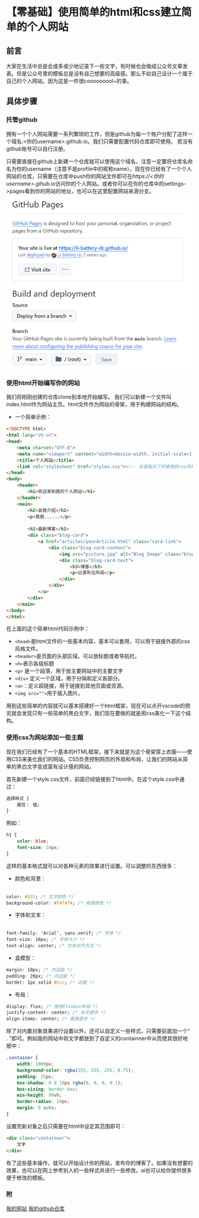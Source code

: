 # 【零基础】使用简单的html和css建立简单的个人网站

## 前言

大家在生活中总是会或多或少地记录下一些文字，有时候也会做成公众号文章发表。但是公众号里的模板总是没有自己想要的高级感。那么不如自己设计一个属于自己的个人网站。因为这是一件很cooooooool~的事。

## 具体步骤

### 托管github

拥有一个个人网站需要一系列繁琐的工作，但是github为每一个账户分配了这样一个域名:\<你的username\>.github.io。我们只需要配置代码仓库即可使用。
若没有github账号可以自行注册。

只需要直接在github上新建一个仓库就可以使用这个域名，注意一定要将仓库名命名为你的username（注意不是profile中的昵称name）。现在你已经有了一个个人网站的仓库，只需要在仓库中push你的网站文件即可在*https://<你的username>.gihub.io*访问你的个人网站。或者你可以在你的仓库中的settings->pages看到你的网站的地址，也可以在这里配置网站来源分支。
![pages页面](../markdown-img/image.png)

### 使用html开始编写你的网站

我们将刚刚创建的仓库clone到本地开始编写。
我们可以新建一个文件叫index.html作为网站主页。html文件作为网站的骨架，用于构建网站的结构。

- 一个简单示例：

```html
<!DOCTYPE html>
<html lang="zh-cn">
<head>
    <meta charset="UTF-8">
    <meta name="viewport" content="width=device-width, initial-scale=1.0">
    <title>个人网站</title>
    <link rel="stylesheet" href="styles.css"><!-- 这里指示了所使用的css风格文件。 -->
</head>
<body>
    <header>
        <h1>欢迎来到我的个人网站</h1>
    </header>
    <main>
        <h2>自我介绍</h2>
        <p>我是......</p>

        <h2>最新博客</h2>
        <div class="blog-card">
            <a href="articles/yourArticle.html" class="card-link">
                <div class="blog-card-content">
                    <img src="picture.jpg" alt="Blog Image" class="blog-card-image">
                    <div class="blog-card-text">
                        <h3>博客</h3>
                        <p>记录所见所闻</p>
                    </div>
                </div>
            </a>
        </div>
    </main>
</body>
</html>
```

在上面的这个简单html代码示例中：

- `<head>`是html文件的一些基本内容，基本可以套用，可以用于链接外部的css风格文件。
- `<header>`是页面的头部区域，可以放标题或者导航栏。
- `<h>`表示各级标题
- `<p>` 是一个段落，用于放主要网站中的主要文字
- `<div>` 定义一个区域，用于分隔和定义各部分。
- `<a>`：定义超链接，用于链接到其他页面或资源。
- `<img src="">`用于插入图片。

用到这些简单的内容就可以基本搭建好一个html框架，现在可以点开vscode的预览就会发现只有一些简单的黑白文字，我们现在要做的就是用css美化一下这个结构。

### 使用css为网站添加一些主题

现在我们已经有了一个基本的HTML框架，接下来就是为这个骨架穿上衣服——使用CSS来美化我们的网站。CSS负责控制网页的外观和布局，让我们的网站从简单的黑白文字变成富有设计感的网站。

首先新建一个style.css文件，前面已经链接到了html中。在这个style.css中通过：

```css
选择样式 {
    属性： 值;
}
```

例如：

```css
h1 {
    color: blue;
    font-size: 24px;
}
```

这样的基本格式就可以对各种元素的效果进行设置。可以调整的东西很多：

- 颜色和背景：

```css

color: #333; /* 文字颜色 */
background-color: #f4f4f4; /* 背景颜色 */
```

- 字体和文本：

```css

font-family: 'Arial', sans-serif; /* 字体 */
font-size: 16px; /* 字体大小 */
text-align: center; /* 文本对齐方式 */
```

- 盒模型：

```css
margin: 10px; /* 外边距 */
padding: 20px; /* 内边距 */
border: 1px solid #ccc; /* 边框 */
```

- 布局：

```css
display: flex; /* 使用Flexbox布局 */
justify-content: center; /* 水平居中 */
align-items: center; /* 垂直居中 */
```

除了对内置对象效果进行设置以外，还可以自定义一些样式，只需要前面加一个“ . ”即可。例如我的网站中将文字都放到了自定义的containner中从而使其很好地居中：

```css
.container {
    width: 1000px;
    background-color: rgba(255, 255, 255, 0.75);
    padding: 25px;
    box-shadow: 0 0 10px rgba(0, 0, 0, 0.1);
    box-sizing: border-box;
    min-height: 90vh;
    border-radius: 10px;
    margin: 0 auto;
}
```

设置完新对象之后只需要在html中设定其范围即可：

```html
<div class="containner">
    文字
</div>
```

有了这些基本操作，就可以开始设计你的网站，发布你的博客了。如果没有想要的效果，也可以在网上参考别人的一些样式并进行一些修改。ai也可以给你提供很多便于修改的模板。

### 附

[我的网站](https://li-battery-dc.github.io)
[我的github仓库](https://github.com/Li-Battery-dc/Li-Battery-dc.github.io.git)
